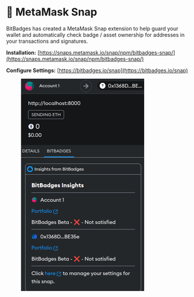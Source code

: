 # 🦊 MetaMask Snap

BitBadges has created a MetaMask Snap extension to help guard your wallet and automatically check badge / asset ownership for addresses in your transactions and signatures.

**Installation:** [https://snaps.metamask.io/snap/npm/bitbadges-snap/](https://snaps.metamask.io/snap/npm/bitbadges-snap/)

**Configure Settings:** [https://bitbadges.io/snap](https://bitbadges.io/snap)

<figure><img src="../.gitbook/assets/image (94).png" alt=""><figcaption></figcaption></figure>
